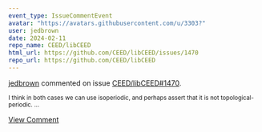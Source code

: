 ```yaml
---
event_type: IssueCommentEvent
avatar: "https://avatars.githubusercontent.com/u/3303?"
user: jedbrown
date: 2024-02-11
repo_name: CEED/libCEED
html_url: https://github.com/CEED/libCEED/issues/1470
repo_url: https://github.com/CEED/libCEED
---
```


<a href='https://github.com/jedbrown' target='_blank'>jedbrown</a> commented on issue <a href='https://github.com/CEED/libCEED/issues/1470' target='_blank'>CEED/libCEED#1470</a>.

<small>I think in both cases we can use isoperiodic, and perhaps assert that it is not topological-periodic....</small>

<a href='https://github.com/CEED/libCEED/issues/1470' target='_blank'>View Comment</a>